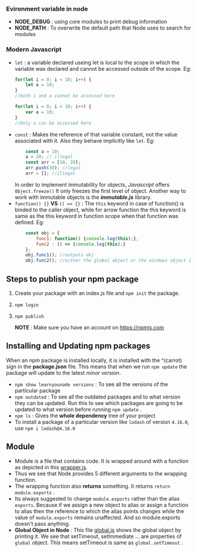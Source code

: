 ### Evironment variable in node
* **NODE_DEBUG** : using core modules to print debug information 
* **NODE_PATH** : To overwrite the default path that Node uses to search for modules 


### Modern Javascript

* `let`  : a variable declared useing let is local to the scope in which the variable was declared and cannot be accessed outside of the scope.
    Eg: 
    ```javascript
    for(let i = 0; i < 10; i++) {
        let a = 10;
    }
    //both i and a cannot be accessed here
    
    for(let i = 0; i < 10; i++) {
        var a = 10;
    }
    //Only a can be accessed here
    
    ```
* `const` : Makes the reference of that variable constant, not the value associated with it. Also they behave implicitly like `let`. Eg:
    ```javascript
        const a = 10;
        a = 20; // illegal
        const arr = [10, 20];
        arr.push(30); //legal
        arr = []; //illegal
    ```
  In order to implement immutability for objects, *Javascript* offers `Object.freeze()` It only freezes the first level of object. Another way to work with immutable objects is the ***immutable.js*** library.
* `function() {}` **VS** `() => {}` : The `this` keyword in case of function() is binded to the caller object, while for arrow function the this keyword is same as the this keyword in function scope when that function was defined. Eg:
    ```javascript
        const obj = {
            func1: function() {console.log(this);},
            func2 : () => {console.log(this);}
        };
        obj.func1(); //outputs obj
        obj.func2(); //either the global object or the windows object in case of browser
    ```

## Steps to publish your npm package

1. Create your package with an index.js file and `npm init` the package.
2. `npm login`
3. `npm publish`
   
   **NOTE** : Make sure you have an account on https://npmjs.com

## Installing and Updating npm packages
    
When an npm package is installed locally, it is installed with the ^(carrot) sign in the **package.json** file. This means that when we run `npm update` the package will update to the latest *minor version*.

* `npm show learnyounode versions` : To see all the versions of the particular package
* `npm outdated` : To see all the outdated packages and to what version they can be updated. Run this to see which packages are going to be updated to what version before running `npm update` .
* `npm ls` : Gives the **whole dependency** tree of your project 
* To install a package of a particular version like `lodash` of version `4.16.0`, use `npm i lodash@4.16.0`

## Module

* Module is a file that contains code. It is wrapped around with a function as depicted in this [wrapper.js](Module/wrapper.js). 
* Thus we see that Node provides 5 different arguments to the wrapping function. 
* The wrapping function also **returns** something. It returns `return module.exports` . 
* Its always suggested to change `module.exports` rather than the alias `exports`. Because if we assign a new object to alias or assign a function to alias then
the reference to which the alias points changes while the value of `module.exports` remains unaffected. And so module.exports doesn't pass anything.
* **Global Object in Node** : This file [global.js](Module/global.js) shows the global object by printing it. We see that setTimeout, setImmediate ... are properties of `global` object. This means setTimeout is same as `global.setTimeout` . 

